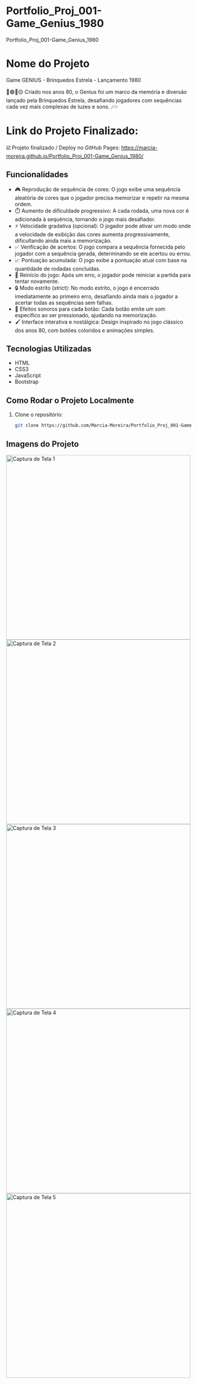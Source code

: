 # Portfolio_Proj_001-Game_Genius_1980
Portfolio_Proj_001-Game_Genius_1980

# Nome do Projeto
Game GENIUS - Brinquedos Estrela - Lançamento 1980

🔵🟢🔴🟡 Criado nos anos 80, o Genius foi um marco da memória e diversão lançado pela Brinquedos Estrela, desafiando jogadores com sequências cada vez mais complexas de luzes e sons. 🎶✨

# Link do Projeto Finalizado:

☑️ Projeto finalizado / Deploy no GitHub Pages: https://marcia-moreira.github.io/Portfolio_Proj_001-Game_Genius_1980/

## Funcionalidades
- 🎮 Reprodução de sequência de cores: O jogo exibe uma sequência aleatória de cores que o jogador precisa memorizar e repetir na mesma ordem.
- ⏱️ Aumento de dificuldade progressivo: A cada rodada, uma nova cor é adicionada à sequência, tornando o jogo mais desafiador.
- ⚡ Velocidade gradativa (opcional): O jogador pode ativar um modo onde a velocidade de exibição das cores aumenta progressivamente, dificultando ainda mais a memorização.
- ✅ Verificação de acertos: O jogo compara a sequência fornecida pelo jogador com a sequência gerada, determinando se ele acertou ou errou.
- 📈 Pontuação acumulada: O jogo exibe a pontuação atual com base na quantidade de rodadas concluídas.
- 🔁 Reinício do jogo: Após um erro, o jogador pode reiniciar a partida para tentar novamente.
- 🔒 Modo estrito (strict): No modo estrito, o jogo é encerrado imediatamente ao primeiro erro, desafiando ainda mais o jogador a acertar todas as sequências sem falhas.
- 🎵 Efeitos sonoros para cada botão: Cada botão emite um som específico ao ser pressionado, ajudando na memorização.
- 🖌️ Interface interativa e nostálgica: Design inspirado no jogo clássico dos anos 80, com botões coloridos e animações simples.

## Tecnologias Utilizadas
- HTML
- CSS3
- JavaScript
- Bootstrap

## Como Rodar o Projeto Localmente
1. Clone o repositório:
   ```bash
   git clone https://github.com/Marcia-Moreira/Portfolio_Proj_001-Game_Genius_1980.git

## Imagens do Projeto
<!-- -->

<!-- ![Captura de Tela](./img/img_deploy_01.png) -->
<img src="./img/img_deploy_01.png" alt="Captura de Tela 1" width="500" border-radius="5">

<!-- ![Captura de Tela](./img/img_deploy_02.png) -->
<img src="./img/img_deploy_02.png" alt="Captura de Tela 2" width="500">

<!-- ![Captura de Tela](./img/img_deploy_03.png) -->
<img src="./img/img_deploy_03.png" alt="Captura de Tela 3" width="500">

<!-- ![Captura de Tela](./img/img_deploy_04.png) -->
<img src="./img/img_deploy_04.png" alt="Captura de Tela 4" width="500">

<!-- ![Captura de Tela](./img/img_deploy_05.png) -->
<img src="./img/img_deploy_05.png" alt="Captura de Tela 5" width="500">
